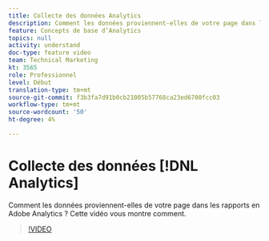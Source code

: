 ```yaml
---
title: Collecte des données Analytics
description: Comment les données proviennent-elles de votre page dans les rapports en Adobe Analytics ? Cette vidéo vous montre comment.
feature: Concepts de base d’Analytics
topics: null
activity: understand
doc-type: feature video
team: Technical Marketing
kt: 3565
role: Professionnel
level: Début
translation-type: tm+mt
source-git-commit: f3b3fa7d91b0cb21005b57768ca23ed6700fcc03
workflow-type: tm+mt
source-wordcount: '50'
ht-degree: 4%

---
```



# Collecte des données [!DNL Analytics]

Comment les données proviennent-elles de votre page dans les rapports en Adobe Analytics ? Cette vidéo vous montre comment.

>[!VIDEO](https://video.tv.adobe.com/v/28768/?quality=12)
